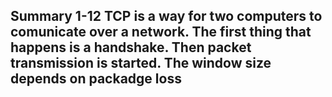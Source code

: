 ## Summary 1-12 TCP is a way for two computers to comunicate over a network. The first thing that happens is a handshake. Then packet transmission is started. The window size depends on packadge loss
